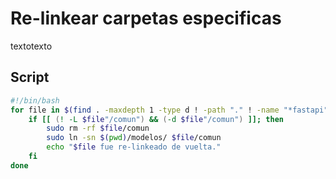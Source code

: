 # Re-linkear carpetas especificas
textotexto
## Script
```bash
#!/bin/bash
for file in $(find . -maxdepth 1 -type d ! -path "." ! -name "*fastapi" ! -name "modelos"); do
    if [[ (! -L $file"/comun") && (-d $file"/comun") ]]; then
        sudo rm -rf $file/comun
        sudo ln -sn $(pwd)/modelos/ $file/comun
        echo "$file fue re-linkeado de vuelta."
    fi
done
```